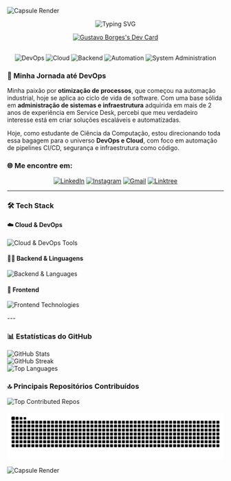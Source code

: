 <!-- Header -->
![Capsule Render](https://capsule-render.vercel.app/api?type=waving&color=542917&height=120&section=header)

<div align="center">
  <!-- Typing SVG -->
  <img src="https://readme-typing-svg.herokuapp.com?font=Fira+Code&size=25&pause=1000&color=CDA374&center=true&vCenter=true&width=435&lines=Ol%C3%A1%2C+eu+sou+o+Gustavo+Borges!;Entusiasta+de+DevOps+%26+Cloud;Amo+Automa%C3%A7%C3%A3o+e+TI" alt="Typing SVG" />

  <!-- Seu Dev Card -->
  <a href="https://app.daily.dev/gustavoborges13"><img src="https://api.daily.dev/devcards/v2/LhOq5waTAQb8mO2fPRtpH.png?type=wide&r=2xf" width="652" alt="Gustavo Borges's Dev Card"/></a>

  <br>

  <!-- Tags de Tópicos -->
  <img src="https://img.shields.io/badge/DevOps-CDA374?style=for-the-badge" alt="DevOps"/>
  <img src="https://img.shields.io/badge/Cloud-542917?style=for-the-badge" alt="Cloud"/>
  <img src="https://img.shields.io/badge/Backend-CDA374?style=for-the-badge" alt="Backend"/>
  <img src="https://img.shields.io/badge/Automation-542917?style=for-the-badge" alt="Automation"/>
  <img src="https://img.shields.io/badge/System_Administration-CDA374?style=for-the-badge" alt="System Administration"/>
</div>

### 🚀 Minha Jornada até DevOps

Minha paixão por **otimização de processos**, que começou na automação industrial, hoje se aplica ao ciclo de vida de software. Com uma base sólida em **administração de sistemas e infraestrutura** adquirida em mais de 2 anos de experiência em Service Desk, percebi que meu verdadeiro interesse está em criar soluções escaláveis e automatizadas.

Hoje, como estudante de Ciência da Computação, estou direcionando toda essa bagagem para o universo **DevOps e Cloud**, com foco em automação de pipelines CI/CD, segurança e infraestrutura como código.

### 🌐 Me encontre em:
<p align="center">
  <a href="https://www.linkedin.com/in/gustavo-borgez" target="_blank"><img src="https://img.shields.io/badge/LinkedIn-0077B5?style=for-the-badge&logo=linkedin&logoColor=white" alt="LinkedIn"></a>
  <a href="https://instagram.com/gustavobpsilva" target="_blank"><img src="https://img.shields.io/badge/Instagram-E4405F?style=for-the-badge&logo=instagram&logoColor=white" alt="Instagram"></a>
  <a href="mailto:ggustavo.borges13@gmail.com"><img src="https://img.shields.io/badge/Gmail-D14836?style=for-the-badge&logo=gmail&logoColor=white" alt="Gmail"></a>
  <a href="https://linktr.ee/GustavoBorges13" target="_blank"><img src="https://img.shields.io/badge/Linktree-1de9b6?style=for-the-badge&logo=linktree&logoColor=white" alt="Linktree"></a>
</p>

---

### 🛠️ Tech Stack

#### ☁️ Cloud & DevOps
<p align="left">
  <img src="https://skillicons.dev/icons?i=aws,docker,kubernetes,terraform,jenkins,ansible,git,githubactions,grafana" alt="Cloud & DevOps Tools" />
</p>

<!-- SEÇÃO ATUALIZADA AQUI 👇 -->
#### 👨‍💻 Backend & Linguagens
<p align="left">
  <img src="https://skillicons.dev/icons?i=java,python,nodejs,cs,c,cpp,bash" alt="Backend & Languages" />
</p>

#### 🎨 Frontend
<p align="left">
  <img src="https://skillicons.dev/icons?i=html,css,js,ts,wordpress" alt="Frontend Technologies" />
</p>
---

### 📊 Estatísticas do GitHub

<div align="left">
  <!-- Card de Stats Geral -->
  <img src="https://github-readme-stats.vercel.app/api?username=GustavoBorges13&bg_color=291714&title_color=CDA374&text_color=CDA374&icon_color=CDA374&hide_border=true&include_all_commits=true&count_private=true" alt="GitHub Stats" /><br/>
  <!-- Card de Streak -->
  <img src="https://github-readme-streak-stats.herokuapp.com/?user=GustavoBorges13&background=291714&stroke=CDA374&ring=CDA374&fire=CDA374&currStreakNum=FFFFFF&sideNums=CDA374&currStreakLabel=CDA374&sideLabels=CDA374&dates=CDA374&hide_border=true" alt="GitHub Streak" /><br/>
  <!-- Card de Top Langs -->
  <img src="https://github-readme-stats.vercel.app/api/top-langs/?username=GustavoBorges13&layout=compact&bg_color=291714&title_color=CDA374&text_color=CDA374&hide_border=true" alt="Top Languages" />
</div>

### 🔝 Principais Repositórios Contribuídos
<div align="left">
  <img src="https://github-contributor-stats.vercel.app/api?username=GustavoBorges13&limit=5&theme=dark&combine_all_yearly_contributions=true&cache_bust=999" alt="Top Contributed Repos" />
</div>

<br>

<div align="center"> 
  <img src="https://github.com/GustavoBorges13/GustavoBorges13/blob/output/github-contribution-grid-snake.svg" alt="Snake animation" />
</div>

<!-- Footer -->
![Capsule Render](https://capsule-render.vercel.app/api?type=waving&color=542917&height=120&section=footer)
